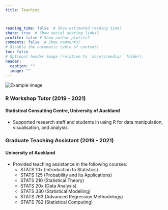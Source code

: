 ```yaml
---
title: Teaching



reading_time: false  # Show estimated reading time?
share: true  # Show social sharing links?
profile: false # Show author profile?
comments: false  # Show comments?
# Disable the automatic table of contents
toc: false
# Optional header image (relative to `assets/media/` folder).
header:
  caption: ""
  image: ""
---
```


![Example image](/static/sand.jpg)

### R Workshop Tutor (2019 - 2021)
#### Statistical Consulting Centre, University of Auckland
-  Supported research staff and students in using R for data manipulation, visualisation, and analysis.

### Graduate Teaching Assistant (2019 - 2021)
#### University of Auckland
- Provided teaching assistance in the following courses:
  - STATS 10x (Introduction to Statistics)
  - STATS 125 (Probability and its Applications)
  - STATS 210 (Statistical Theory)
  - STATS 20x (Data Analysis)
  - STATS 330 (Statistical Modelling)
  - STATS 763 (Advanced Regression Methodology)
  - STATS 782 (Statistical Computing)